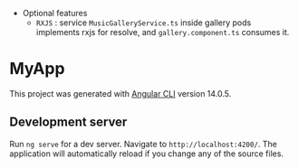 - Optional features
  - `RXJS` : service `MusicGalleryService.ts` inside gallery pods implements rxjs for resolve, and `gallery.component.ts` consumes it.

# MyApp

This project was generated with [Angular CLI](https://github.com/angular/angular-cli) version 14.0.5.

## Development server

Run `ng serve` for a dev server. Navigate to `http://localhost:4200/`. The application will automatically reload if you change any of the source files.

